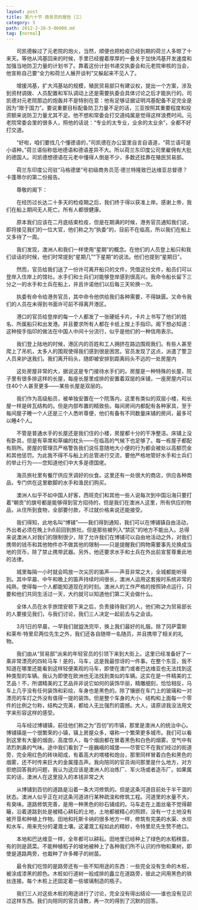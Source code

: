```yaml
---
layout: post
title: 第六十节 商务员的报告（三）
category: 5
path: 2012-2-26-5-06000.md
tag: [normal]
---
```


　　司凯德躲过了元老院的炮火，当然，顺便也把检疫已经到期的荷兰人多晾了十来天。等他从鸿基回来的时候，手里已经握着厚厚的一叠关于加快鸿基开发速度和加强当地防卫力量的计划书了。靠着这份计划书递交执委会和元老院审核的当会，他宣称自己要“全力和荷兰人展开谈判”又躲起来不见人了。

　　增援鸿基，扩大鸿基站的规模，殖民贸易部只有建议权，提出一个方案，涉及到资材调拨、人员配置和军队调动上还是需要执委会具体讨论之后才能执行的。司凯德对元老院那边的炮轰并不是特别在意：他有足够证据证明鸿基配备不足完全是因为“限于国力”。要说重要目标配备防卫力量不足的话，三亚按照其重要程度和投资额来说防卫力量尤其不足。他不想和常委会打交道纯属是觉得这样浪费时间。元老院常委会里的很多人，照他的话说：“专业的太专业，业余的太业余”，全都不好打交道。

　　“好啦，咱们要找几个懂德语的，”司凯德在办公室里自言自语道，“荷兰语可是小语种。”荷兰语俗称低地德语和德语差异不大。所以荷兰东印度公司里雇佣有大批的德国人。司凯德想德语在元老中懂得人倒是不少，多数还挂靠在殖民贸易部。

　　荷兰东印度公司驻“马格德堡”号初级商务员范·德兰特隆致巴达维亚总督德？卡蓬蒂尔的第二份报告。

　　尊敬的阁下：

　　在经历过长达二十多天的检疫期之后，我们终于得以获准上岸。感谢上帝，我们在船上期间无人死亡。所有人都很健康。

　　原本我们应该在二月底结束检疫，但是在期满的时候，港务官员通知我们说，即将接见我们的一位大官，他们称之为“执委”的，目前不在临高，所以我们在船上又多待了一周。

　　我们发现，澳洲人和我们一样使用“星期”的概念。在他们的人员登上船只和我们谈话的时候，他们时常提到“星期几”“下星期”的说法。他们也提到“星期日”。

　　然而，官员给我们送了一份许可离开船只的文件，凭借这份文件，船员们可以登岸入住岸上的馆社。水手们和士兵们对能够登岸感到很高兴。我命令船长留下三分之一的水手和士兵在船上，并且许诺他们以后每三天轮换一次。

　　执委有命令给港务官员，其中命令他供给我们各种需要，不得缺匮。又命令我们的人员在未得到书面许可前不得离开港区。

　　港口的官员给登岸的每一个人都发了一张硬纸卡片。卡片上书写了他们的姓名、所属船只和出发港。并且要求所有人都在卡纸上按上手指印。阁下想必知道：这种按手指印的做法在中国人中间十分流行，似乎是他们的一种信用表示。

　　我们登上陆地的时候，港区内的百姓和工人拥挤在路边围观我们。有些人甚至爬上了吊机，太多人的围观使得我们感到很是困苦。官员发现了这点，派遣了警卫人员来护送我们。我们离开码头，随即被安排到距离码头不远的一处房屋内

　　这处房屋非常的大，据说这是专门接待水手们的。房屋是一种特殊的长屋，院子里有很多排这样的长屋，每座长屋里成排的安置着双层的床铺，一座房屋内可以住40个人甚至更多——某些长屋是双层的。

　　我们作为高级船员，被单独安置在一个院落内，这里有类似的双层小楼，和长屋一样是砖瓦结构的。但是内部布置的精致些。每间房间内都配有各种家具，至于每间屋子睡一个人还是三个人悉听尊便，他们有备有不同数量床铺的房间，最多可以睡4个人。

　　不管是普通水手的长屋还是我们住的小楼，房屋都十分的干净整洁。床铺上没有卧具，但是有草席和草编的枕头——在临高的气候下也足够了。每一栋屋子都配有厕所。房屋的管理员严格警告我们说任意随地大小便的行为都会被处以高额罚金和其他惩罚。为此我不得不与船上的总管进行交流，要他严格地管好水手和士兵们的举止行为——您知道他们中大多是德国佬。

　　海员旅社里有餐厅供应烹调好的伙食。这里还有一处很大的商店，供应各种商品，专门供在这里歇脚的水手和渔民们购买。

　　澳洲人似乎不如中国人好客，西班克们和其他一些人说每次到中国沿海只要打着“朝贡”的旗号都是能够得到官方招待的，但是我们在澳洲人这里，所有供应的物品，从住所到食物，全部要付款，不过就价格来说还能接受。

　　我们得知，此地名叫“博铺”——我们得到通知，我们可以在博铺镇自由活动，外出者必须在晚上9点前回到旅社。但是那些被列入“禁区”的地方不能出入。总得来说澳洲人对我们的限制很少，除了允许我们在博铺可以自由地活动之外，对我们携带的钱币和其他物件亦不做其他的限制——只是提醒我们购物需要事先兑换成当地的货币，除了禁止携带武器。另外，他还要求水手和士兵在外出前宣誓尊重此地的法律。

　　城里每隔一小时就会鸣放一次尖厉的笛声——声音非常之大，全城都能听得到。其中早晨、中午和晚上的笛声持续时间很长，澳洲人运用这套报时系统非常的纯熟，使得每一个人都能知道现在的时刻。澳洲人的工作严格的按照钟点运行，只要和他们共同生活过一天，大约就可以知道他们第二天会做什么。

　　全体人员在水手旅馆安顿下来之后，负责接待我们的人，他们称之为贸易部长的人要接见我们，与我们讨论，我们三人决定一起前去与之会谈。

　　3月1日的早晨，一早我们就盥洗完毕，换上我们最好的礼服。除了冈萨雷斯和莱布·特里尼两位先生之外，我们还各自随带一名随员，并且携带了相关的礼物。

　　我们由从“贸易部”派来的年轻官员的引领下来到大街上。这里已经准备好了一乘非常漂亮的四轮马车！是的，马车，这是我最惊讶的一件事。在整个东亚，我不知道在哪里还能看到这样轻便美观的马车，即使在澳门或者巴达维亚也无法找到这种类型的车辆。我认为即使在欧洲也无法找到类似的车辆。这实在是一件精美的工艺品！不，所谓精美的工艺品并非说它如何的装饰华丽，精雕细刻，恰恰相反，马车上几乎没有任何装饰和彩绘，车身也是黑色的。除了镶嵌在车门上的玻璃和一对漂亮的车灯之外没有值得一提的装饰。但是整个车身的大小、结构和上面每一个零件的比例之匀称，结构之完美，都给人无比强烈的震撼。大人，请原谅我没法用文字来形容这样的感受。

　　马车经过博铺镇，前往他们称之为“百仞”的市镇，那里是澳洲人的统治中心。博铺镇是一个很繁荣的小镇，镇上房屋众多，堪称一个繁荣更多城市。我们可以看到这里有大量的烟囱，高度惊人，每个烟囱都在冒着黑色和白色的烟雾。空气中有浓烈刺鼻的气味。途中我们看到了一座巍峨的城堡——尽管它不在我们经过的街道旁，完全用红色的砖块砌成，有着高大的塔楼和炮台，那里同样冒着白色和黑色的烟雾，还不时传来巨大的金属撞击声。我向陪同的官员询问那里是什么地方，对方拒绝回答我的问题，我认为这应该是澳洲人的冶炼厂、军火场或者造币厂。如果属实的话，澳洲人在这里投入的本钱非常之大

　　从博铺到百仞的道路是沿着一条大河修筑的。但是这条河道目前处于半干涸的状态。澳洲人似乎正在对这条河道进行某种疏浚和修筑工程。河道里的水量不大，有臭味。道路修筑完善，是用一种黑色的砂石铺成的。马车走在上面丝毫不觉得颠簸，沿着道路到处是被精心耕耘的土地，土地都被精心的照顾，没有一寸土地没有被开垦和种植上作物。田地和托斯卡纳的很多地方一样，修筑有完美的水渠、水坝和水车，用来充分的灌溉土壤。这灌溉工程如此的精妙，令特里尼先生赞不绝口。

　　本地和巴达维亚一样，全年都可以耕耘。田地里已经种上了绿色的水稻秧苗，有的则是蔬菜。不能种植稻子的坡地被种上了各种我们所不认识的作物和果树，即使是道路两旁，也栽种了许多椰子的树苗。

　　最令我们吃惊的是路旁还有一些不知用途的东西：一些完全没有生命的木桩，被涂成漆黑的颜色。木桩如行道树一般成排的矗立在道路旁，彼此之间用黑色的铁丝连接。每个木桩上还固定着一些玻璃制造的瓶子。

　　我们三人对这些木桩的用途进行了讨论，完全没有得出结论——谁也没有见识过这样东西。我们向陪同的官员请教，再一次的得到了沉默的回答。
